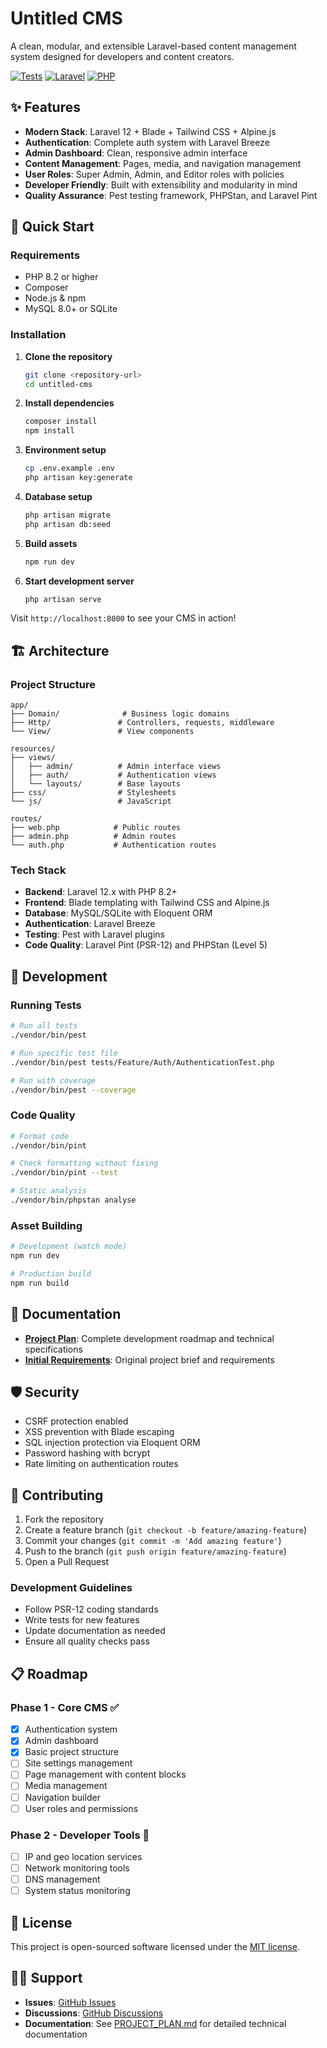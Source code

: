 # Untitled CMS

A clean, modular, and extensible Laravel-based content management system designed for developers and content creators.

[![Tests](https://img.shields.io/badge/tests-25%20passing-brightgreen)](tests/)
[![Laravel](https://img.shields.io/badge/Laravel-12.x-red)](https://laravel.com)
[![PHP](https://img.shields.io/badge/PHP-8.2+-blue)](https://php.net)

## ✨ Features

- **Modern Stack**: Laravel 12 + Blade + Tailwind CSS + Alpine.js
- **Authentication**: Complete auth system with Laravel Breeze
- **Admin Dashboard**: Clean, responsive admin interface
- **Content Management**: Pages, media, and navigation management
- **User Roles**: Super Admin, Admin, and Editor roles with policies
- **Developer Friendly**: Built with extensibility and modularity in mind
- **Quality Assurance**: Pest testing framework, PHPStan, and Laravel Pint

## 🚀 Quick Start

### Requirements

- PHP 8.2 or higher
- Composer
- Node.js & npm
- MySQL 8.0+ or SQLite

### Installation

1. **Clone the repository**
   ```bash
   git clone <repository-url>
   cd untitled-cms
   ```

2. **Install dependencies**
   ```bash
   composer install
   npm install
   ```

3. **Environment setup**
   ```bash
   cp .env.example .env
   php artisan key:generate
   ```

4. **Database setup**
   ```bash
   php artisan migrate
   php artisan db:seed
   ```

5. **Build assets**
   ```bash
   npm run dev
   ```

6. **Start development server**
   ```bash
   php artisan serve
   ```

Visit `http://localhost:8000` to see your CMS in action!

## 🏗️ Architecture

### Project Structure

```
app/
├── Domain/              # Business logic domains
├── Http/               # Controllers, requests, middleware
└── View/               # View components

resources/
├── views/
│   ├── admin/          # Admin interface views
│   ├── auth/           # Authentication views
│   └── layouts/        # Base layouts
├── css/                # Stylesheets
└── js/                 # JavaScript

routes/
├── web.php            # Public routes
├── admin.php          # Admin routes
└── auth.php           # Authentication routes
```

### Tech Stack

- **Backend**: Laravel 12.x with PHP 8.2+
- **Frontend**: Blade templating with Tailwind CSS and Alpine.js
- **Database**: MySQL/SQLite with Eloquent ORM
- **Authentication**: Laravel Breeze
- **Testing**: Pest with Laravel plugins
- **Code Quality**: Laravel Pint (PSR-12) and PHPStan (Level 5)

## 🧪 Development

### Running Tests

```bash
# Run all tests
./vendor/bin/pest

# Run specific test file
./vendor/bin/pest tests/Feature/Auth/AuthenticationTest.php

# Run with coverage
./vendor/bin/pest --coverage
```

### Code Quality

```bash
# Format code
./vendor/bin/pint

# Check formatting without fixing
./vendor/bin/pint --test

# Static analysis
./vendor/bin/phpstan analyse
```

### Asset Building

```bash
# Development (watch mode)
npm run dev

# Production build
npm run build
```

## 📖 Documentation

- **[Project Plan](PROJECT_PLAN.md)**: Complete development roadmap and technical specifications
- **[Initial Requirements](init.md)**: Original project brief and requirements

## 🛡️ Security

- CSRF protection enabled
- XSS prevention with Blade escaping
- SQL injection protection via Eloquent ORM
- Password hashing with bcrypt
- Rate limiting on authentication routes

## 🤝 Contributing

1. Fork the repository
2. Create a feature branch (`git checkout -b feature/amazing-feature`)
3. Commit your changes (`git commit -m 'Add amazing feature'`)
4. Push to the branch (`git push origin feature/amazing-feature`)
5. Open a Pull Request

### Development Guidelines

- Follow PSR-12 coding standards
- Write tests for new features
- Update documentation as needed
- Ensure all quality checks pass

## 📋 Roadmap

### Phase 1 - Core CMS ✅
- [x] Authentication system
- [x] Admin dashboard
- [x] Basic project structure
- [ ] Site settings management
- [ ] Page management with content blocks
- [ ] Media management
- [ ] Navigation builder
- [ ] User roles and permissions

### Phase 2 - Developer Tools 🔮
- [ ] IP and geo location services
- [ ] Network monitoring tools
- [ ] DNS management
- [ ] System status monitoring

## 📄 License

This project is open-sourced software licensed under the [MIT license](LICENSE).

## 🙋‍♂️ Support

- **Issues**: [GitHub Issues](../../issues)
- **Discussions**: [GitHub Discussions](../../discussions)
- **Documentation**: See [PROJECT_PLAN.md](PROJECT_PLAN.md) for detailed technical documentation
